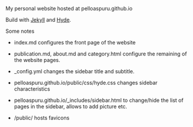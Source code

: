 My personal website hosted at pelloaspuru.github.io

Build with [Jekyll](http://jekyllrb.com) and [Hyde](http://hyde.getpoole.com).

Some notes

- index.md configures the front page of the website

- publication.md, about.md and category.html configure the remaining of the website pages.

- _config.yml changes the sidebar title and subtitle.

- pelloaspuru.github.io/public/css/hyde.css changes sidebar characteristics

- pelloaspuru.github.io/_includes/sidebar.html to change/hide the list of pages in the sidebar, allows to add picture etc.

- /public/ hosts favicons
